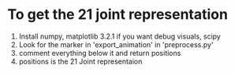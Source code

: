 # To get the 21 joint representation
1. Install numpy, matplotlib 3.2.1 if you want debug visuals, scipy
2. Look for the marker in 'export_animation' in 'preprocess.py'
3. comment everything below it and return positions
4. positions is the 21 Joint representaion
